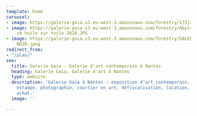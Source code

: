 ```yaml
---
template: home
carousel:
- image: https://galerie-gaia.s3.eu-west-3.amazonaws.com/forestry/172j230921-611.jpg
- image: https://galerie-gaia.s3.eu-west-3.amazonaws.com/forestry/Abyssale 200 x 300
    cm huile sur toile 2020.JPG
- image: https://galerie-gaia.s3.eu-west-3.amazonaws.com/forestry/GALERIE-GAIA-DAHA-CUBLE
    NOIR.jpeg
redirect_from:
- "/plan/"
seo:
  title: Galerie Gaïa - Galerie d'art contemporain à Nantes
  heading: Galerie Gaïa, Galerie d'art à Nantes
  type: website
  description: 'Galerie Gaïa à Nantes : exposition d’art contemporain, peinture, sculpture,
    estampe, photographie, courtier en art, défiscalisation, location, prêt avant
    achat.'
  image: ''

---
```

